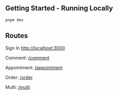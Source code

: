 ## Getting Started - Running Locally

```bash
pnpm dev
```

## Routes

Sign In [http://localhost:3000](http://localhost:3000)

Comment: [/comment](http://localhost:3000/comment)

Appointment: [/appointment](http://localhost:3000/appointment)

Order: [/order](http://localhost:3000/order)

Multi: [/multi](http://localhost:3000/multi)
